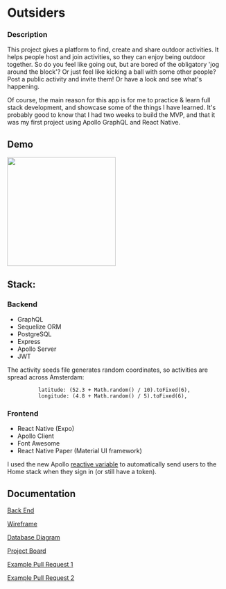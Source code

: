 # Outsiders

### Description

This project gives a platform to find, create and share outdoor activities. It helps people host and join activities, so they can enjoy being outdoor together. So do you feel like going out, but are bored of the obligatory 'jog around the block'? Or just feel like kicking a ball with some other people? Post a public activity and invite them! Or have a look and see what's happening.

Of course, the main reason for this app is for me to practice & learn full stack development, and showcase some of the things I have learned. It's probably good to know that I had two weeks to build the MVP, and that it was my first project using Apollo GraphQL and React Native. 

## Demo

<img src="./Outsiders_demo.gif" width="250">


## Stack:

### Backend

- GraphQL
- Sequelize ORM
- PostgreSQL
- Express
- Apollo Server
- JWT

The activity seeds file generates random coordinates, so activities are spread across Amsterdam:
``` 
          latitude: (52.3 + Math.random() / 10).toFixed(6),
          longitude: (4.8 + Math.random() / 5).toFixed(6),
```

### Frontend

- React Native (Expo)
- Apollo Client
- Font Awesome
- React Native Paper (Material UI framework)

I used the new Apollo [reactive variable](https://www.apollographql.com/docs/react/local-state/managing-state-with-field-policies/#storing-local-state-in-reactive-variables) to automatically send users to the Home stack when they sign in (or still have a token). 


## Documentation

[Back End](https://github.com/svenve-git/outsiders-backend)

[Wireframe](./docs/Wireframe_v1.png)

[Database Diagram](./docs/Database_diagram.png)

[Project Board](./docs/Project_Board_Screenshot.png)

[Example Pull Request 1](https://github.com/svenve-git/outsiders-frontend/pull/6)

[Example Pull Request 2](https://github.com/svenve-git/outsiders-frontend/pull/13)
